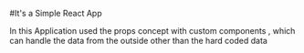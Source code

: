 #It's a Simple React App

In this Application used the props concept with custom components , which can handle the data from the outside other than the hard coded data